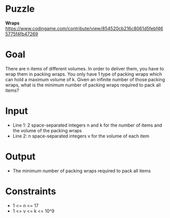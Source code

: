 # Puzzle
**Wraps** https://www.codingame.com/contribute/view/854520cb216c8061d5febf465775f4fb47269

# Goal
There are n items of different volumes. In order to deliver them, you have to wrap them in packing wraps. You only have 1 type of packing wraps which can hold a maximum volume of k. Given an infinite number of those packing wraps, what is the minimum number of packing wraps required to pack all items?

# Input
* Line 1: 2 space-separated integers n and k for the number of items and the volume of the packing wraps
* Line 2: n space-separated integers v for the volume of each item

# Output
* The minimum number of packing wraps required to pack all items

# Constraints
* 1 <= n <= 17
* 1 <= v <= k <= 10^9
